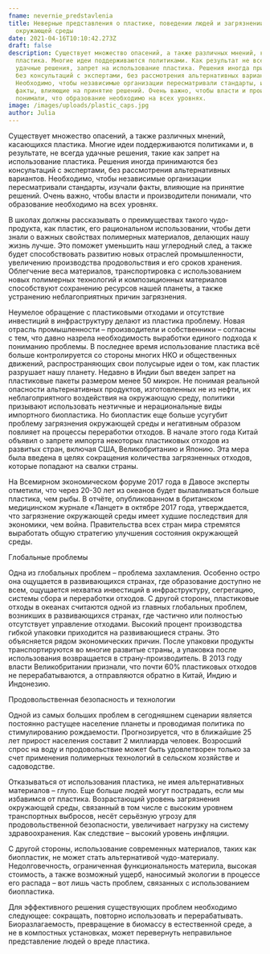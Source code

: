 ```yaml
---
fname: nevernie_predstavlenia
title: Неверные представления о пластике, поведении людей и загрязнении
  окружающей среды
date: 2021-04-16T10:10:42.273Z
draft: false
description: Существует множество опасений, а также различных мнений, касающихся
  пластика. Многие идеи поддерживаются политиками. Как результат не всегда
  удачные решения, запрет на использование пластика. Решения иногда принимаются
  без консультаций с экспертами, без рассмотрения альтернативных вариантов.
  Необходимо, чтобы независимые организации пересматривали стандарты, изучали
  факты, влияющие на принятие решений. Очень важно, чтобы власти и производители
  понимали, что образование необходимо на всех уровнях.
image: /images/uploads/plastic_caps.jpg
author: Julia
---
```

<!--StartFragment-->

Существует множество опасений, а также различных мнений, касающихся пластика. Многие идеи поддерживаются политиками и, в результате, не всегда удачные решения, такие как запрет на использование пластика. Решения иногда принимаются без консультаций с экспертами, без рассмотрения альтернативных вариантов. Необходимо, чтобы независимые организации пересматривали стандарты, изучали факты, влияющие на принятие решений. Очень важно, чтобы власти и производители понимали, что образование необходимо на всех уровнях.

В школах должны рассказывать о преимуществах такого чудо-продукта, как пластик, его рациональном использовании, чтобы дети знали о важных свойствах полимерных материалов, делающих нашу жизнь лучше. Это поможет уменьшить наш углеродный след, а также будет способствовать развитию новых отраслей промышленности, увеличению производства продовольствия и его сроков хранения. Облегчение веса материалов, транспортировка с использованием новых полимерных технологий и композиционных материалов способствуют сохранению ресурсов нашей планеты, а также устранению неблагоприятных причин загрязнения.

Неумелое обращение с пластиковыми отходами и отсутствие инвестиций в инфраструктуру делают из пластика проблему. Новая отрасль промышленности – производители и собственники – согласны с тем, что давно назрела необходимость выработки единого подхода к пониманию проблемы. В последнее время использование пластика всё больше контролируется со стороны многих НКО и общественных движений, распространяющих свои полусырые идеи о том, как пластик разрушает нашу планету. Недавно в Индии был введен запрет на пластиковые пакеты размером менее 50 микрон. Не понимая реальной опасности альтернативных продуктов, изготовленных не из нефти, их неблагоприятного воздействия на окружающую среду, политики призывают использовать неэтичные и нерациональные виды импортного биопластика. Но биопластик еще больше усугубит проблему загрязнения окружающей среды и негативным образом повлияет на процессы переработки отходов. В начале этого года Китай объявил о запрете импорта некоторых пластиковых отходов из развитых стран, включая США, Великобританию и Японию. Эта мера была введена в целях сокращения количества загрязненных отходов, которые попадают на свалки страны.

На Всемирном экономическом форуме 2017 года в Давосе эксперты отметили, что через 20-30 лет из океанов будет вылавливаться больше пластика, чем рыбы. В отчёте, опубликованном в британском медицинском журнале «Ланцет» в октябре 2017 года, утверждается, что загрязнение окружающей среды имеет худшие последствия для экономики, чем война. Правительства всех стран мира стремятся выработать общую стратегию улучшения состояния окружающей среды.

Глобальные проблемы

Одна из глобальных проблем – проблема захламления. Особенно остро она ощущается в развивающихся странах, где образование доступно не всем, ощущается нехватка инвестиций в инфраструктуру, сегрегацию, системы сбора и переработки отходов. С другой стороны, пластиковые отходы в океанах считаются одной из главных глобальных проблем, возникших в развивающихся странах, где частично или полностью отсутствует управление отходами. Высокий процент производства гибкой упаковки приходится на развивающиеся страны. Это объясняется рядом экономических причин. После упаковки продукты транспортируются во многие развитые страны, а упаковка после использования возвращается в страну-производитель. В 2013 году власти Великобритании признали, что почти 60% пластиковых отходов не перерабатываются, а отправляются обратно в Китай, Индию и Индонезию.

Продовольственная безопасность и технологии

Одной из самых больших проблем в сегодняшнем сценарии является постоянно растущее население планеты и проводимая политика по стимулированию рождаемости. Прогнозируется, что в ближайшие 25 лет прирост населения составит 2 миллиарда человек. Возросший спрос на воду и продовольствие может быть удовлетворен только за счет применения полимерных технологий в сельском хозяйстве и садоводстве.

Отказываться от использования пластика, не имея альтернативных материалов – глупо. Еще больше людей могут пострадать, если мы избавимся от пластика. Возрастающий уровень загрязнения окружающей среды, связанный в том числе с высоким уровнем транспортных выбросов, несёт серьёзную угрозу для продовольственной безопасности, увеличивает нагрузку на систему здравоохранения. Как следствие – высокий уровень инфляции.

С другой стороны, использование современных материалов, таких как биопластик, не может стать альтернативой чудо-материалу. Недолговечность, ограниченная функциональность материла, высокая стоимость, а также возможный ущерб, наносимый экологии в процессе его распада – вот лишь часть проблем, связанных с использованием биопластика.

Для эффективного решения существующих проблем необходимо следующее: сокращать, повторно использовать и перерабатывать. Биоразлагаемость, превращение в биомассу в естественной среде, а не в компостных установках, может перевернуть неправильное представление людей о вреде пластика.

<!--EndFragment-->